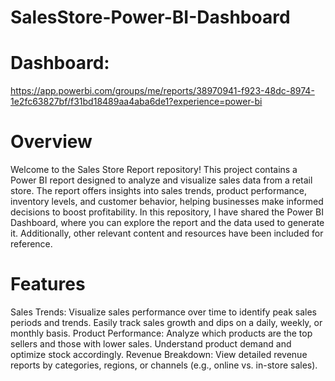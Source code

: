 # SalesStore-Power-BI-Dashboard
# Dashboard:
https://app.powerbi.com/groups/me/reports/38970941-f923-48dc-8974-1e2fc63827bf/f31bd18489aa4aba6de1?experience=power-bi

# Overview
  Welcome to the Sales Store Report repository! This project contains a Power BI report designed to analyze and visualize sales data from a retail store. The report offers insights into sales trends, product 
  performance, inventory levels, and customer behavior, helping businesses make informed decisions to boost profitability.
  In this repository, I have shared the Power BI Dashboard, where you can explore the report and the data used to generate it. Additionally, other relevant content and resources have been included for reference.

# Features
  Sales Trends: Visualize sales performance over time to identify peak sales periods and trends. Easily track sales growth and dips on a daily, weekly, or monthly basis.
  Product Performance: Analyze which products are the top sellers and those with lower sales. Understand product demand and optimize stock accordingly.
  Revenue Breakdown: View detailed revenue reports by categories, regions, or channels (e.g., online vs. in-store sales).
